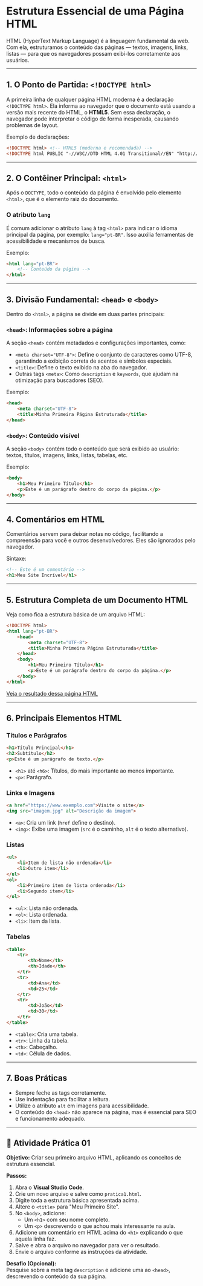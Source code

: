 # Estrutura Essencial de uma Página HTML

HTML (HyperText Markup Language) é a linguagem fundamental da web. Com ela, estruturamos o conteúdo das páginas — textos, imagens, links, listas — para que os navegadores possam exibi-los corretamente aos usuários.

-----

## 1. O Ponto de Partida: `<!DOCTYPE html>`

A primeira linha de qualquer página HTML moderna é a declaração `<!DOCTYPE html>`. Ela informa ao navegador que o documento está usando a versão mais recente do HTML, o **HTML5**. Sem essa declaração, o navegador pode interpretar o código de forma inesperada, causando problemas de layout.

Exemplo de declarações:

```html
<!DOCTYPE html> <!-- HTML5 (moderna e recomendada) -->
<!DOCTYPE html PUBLIC "-//W3C//DTD HTML 4.01 Transitional//EN" "http://www.w3.org/TR/html4/loose.dtd"> <!-- HTML 4.01 (antiga) -->
```

-----

## 2. O Contêiner Principal: `<html>`

Após o `DOCTYPE`, todo o conteúdo da página é envolvido pelo elemento `<html>`, que é o elemento raiz do documento.

### O atributo `lang`

É comum adicionar o atributo `lang` à tag `<html>` para indicar o idioma principal da página, por exemplo: `lang="pt-BR"`. Isso auxilia ferramentas de acessibilidade e mecanismos de busca.

Exemplo:

```html
<html lang="pt-BR">
    <!-- Conteúdo da página -->
</html>
```

-----

## 3. Divisão Fundamental: `<head>` e `<body>`

Dentro do `<html>`, a página se divide em duas partes principais:

### `<head>`: Informações sobre a página

A seção `<head>` contém metadados e configurações importantes, como:

- `<meta charset="UTF-8">`: Define o conjunto de caracteres como UTF-8, garantindo a exibição correta de acentos e símbolos especiais.
- `<title>`: Define o texto exibido na aba do navegador.
- Outras tags `<meta>`: Como `description` e `keywords`, que ajudam na otimização para buscadores (SEO).

Exemplo:

```html
<head>
    <meta charset="UTF-8">
    <title>Minha Primeira Página Estruturada</title>
</head>
```

### `<body>`: Conteúdo visível

A seção `<body>` contém todo o conteúdo que será exibido ao usuário: textos, títulos, imagens, links, listas, tabelas, etc.

Exemplo:

```html
<body>
    <h1>Meu Primeiro Título</h1>
    <p>Este é um parágrafo dentro do corpo da página.</p>
</body>
```

-----

## 4. Comentários em HTML

Comentários servem para deixar notas no código, facilitando a compreensão para você e outros desenvolvedores. Eles são ignorados pelo navegador.

Sintaxe:

```html
<!-- Este é um comentário -->
<h1>Meu Site Incrível</h1>
```

-----

## 5. Estrutura Completa de um Documento HTML

Veja como fica a estrutura básica de um arquivo HTML:

```html
<!DOCTYPE html>
<html lang="pt-BR">
    <head>
        <meta charset="UTF-8">
        <title>Minha Primeira Página Estruturada</title>
    </head>
    <body>
        <h1>Meu Primeiro Título</h1>
        <p>Este é um parágrafo dentro do corpo da página.</p>
    </body>
</html>
```

[Veja o resultado dessa página HTML](https://delanohelio.github.io/dw/exemplos/introducao_html.html)

-----

## 6. Principais Elementos HTML

### Títulos e Parágrafos

```html
<h1>Título Principal</h1>
<h2>Subtítulo</h2>
<p>Este é um parágrafo de texto.</p>
```

- `<h1>` até `<h6>`: Títulos, do mais importante ao menos importante.
- `<p>`: Parágrafo.

### Links e Imagens

```html
<a href="https://www.exemplo.com">Visite o site</a>
<img src="imagem.jpg" alt="Descrição da imagem">
```

- `<a>`: Cria um link (`href` define o destino).
- `<img>`: Exibe uma imagem (`src` é o caminho, `alt` é o texto alternativo).

### Listas

```html
<ul>
    <li>Item de lista não ordenada</li>
    <li>Outro item</li>
</ul>
<ol>
    <li>Primeiro item de lista ordenada</li>
    <li>Segundo item</li>
</ol>
```

- `<ul>`: Lista não ordenada.
- `<ol>`: Lista ordenada.
- `<li>`: Item da lista.

### Tabelas

```html
<table>
    <tr>
        <th>Nome</th>
        <th>Idade</th>
    </tr>
    <tr>
        <td>Ana</td>
        <td>25</td>
    </tr>
    <tr>
        <td>João</td>
        <td>30</td>
    </tr>
</table>
```

- `<table>`: Cria uma tabela.
- `<tr>`: Linha da tabela.
- `<th>`: Cabeçalho.
- `<td>`: Célula de dados.

-----

## 7. Boas Práticas

- Sempre feche as tags corretamente.
- Use indentação para facilitar a leitura.
- Utilize o atributo `alt` em imagens para acessibilidade.
- O conteúdo do `<head>` não aparece na página, mas é essencial para SEO e funcionamento adequado.

-----

## 🚀 Atividade Prática 01

**Objetivo:** Criar seu primeiro arquivo HTML, aplicando os conceitos de estrutura essencial.

**Passos:**

1. Abra o **Visual Studio Code**.
2. Crie um novo arquivo e salve como `pratica1.html`.
3. Digite toda a estrutura básica apresentada acima.
4. Altere o `<title>` para "Meu Primeiro Site".
5. No `<body>`, adicione:
    - Um `<h1>` com seu nome completo.
    - Um `<p>` descrevendo o que achou mais interessante na aula.
6. Adicione um comentário em HTML acima do `<h1>` explicando o que aquela linha faz.
7. Salve e abra o arquivo no navegador para ver o resultado.
8. Envie o arquivo conforme as instruções da atividade.

**Desafio (Opcional):**  
Pesquise sobre a meta tag `description` e adicione uma ao `<head>`, descrevendo o conteúdo da sua página.